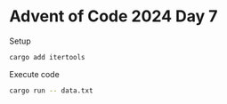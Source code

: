 # Advent of Code 2024 Day 7

Setup

```bash
cargo add itertools
```

Execute code

```bash
cargo run -- data.txt
```
